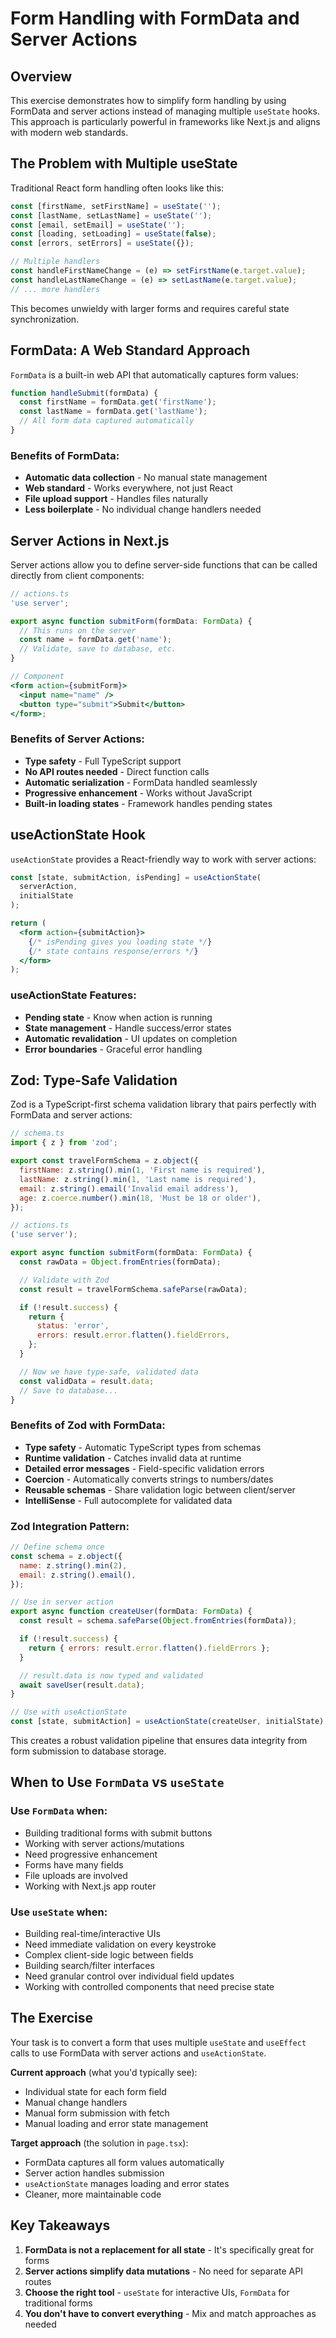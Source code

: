 # Form Handling with FormData and Server Actions

## Overview

This exercise demonstrates how to simplify form handling by using FormData and server actions instead of managing multiple `useState` hooks. This approach is particularly powerful in frameworks like Next.js and aligns with modern web standards.

## The Problem with Multiple useState

Traditional React form handling often looks like this:

```jsx
const [firstName, setFirstName] = useState('');
const [lastName, setLastName] = useState('');
const [email, setEmail] = useState('');
const [loading, setLoading] = useState(false);
const [errors, setErrors] = useState({});

// Multiple handlers
const handleFirstNameChange = (e) => setFirstName(e.target.value);
const handleLastNameChange = (e) => setLastName(e.target.value);
// ... more handlers
```

This becomes unwieldy with larger forms and requires careful state synchronization.

## FormData: A Web Standard Approach

`FormData` is a built-in web API that automatically captures form values:

```jsx
function handleSubmit(formData) {
  const firstName = formData.get('firstName');
  const lastName = formData.get('lastName');
  // All form data captured automatically
}
```

### Benefits of FormData:

- **Automatic data collection** - No manual state management
- **Web standard** - Works everywhere, not just React
- **File upload support** - Handles files naturally
- **Less boilerplate** - No individual change handlers needed

## Server Actions in Next.js

Server actions allow you to define server-side functions that can be called directly from client components:

```jsx
// actions.ts
'use server';

export async function submitForm(formData: FormData) {
  // This runs on the server
  const name = formData.get('name');
  // Validate, save to database, etc.
}

// Component
<form action={submitForm}>
  <input name="name" />
  <button type="submit">Submit</button>
</form>;
```

### Benefits of Server Actions:

- **Type safety** - Full TypeScript support
- **No API routes needed** - Direct function calls
- **Automatic serialization** - FormData handled seamlessly
- **Progressive enhancement** - Works without JavaScript
- **Built-in loading states** - Framework handles pending states

## useActionState Hook

`useActionState` provides a React-friendly way to work with server actions:

```jsx
const [state, submitAction, isPending] = useActionState(
  serverAction,
  initialState
);

return (
  <form action={submitAction}>
    {/* isPending gives you loading state */}
    {/* state contains response/errors */}
  </form>
);
```

### useActionState Features:

- **Pending state** - Know when action is running
- **State management** - Handle success/error states
- **Automatic revalidation** - UI updates on completion
- **Error boundaries** - Graceful error handling

## Zod: Type-Safe Validation

Zod is a TypeScript-first schema validation library that pairs perfectly with FormData and server actions:

```jsx
// schema.ts
import { z } from 'zod';

export const travelFormSchema = z.object({
  firstName: z.string().min(1, 'First name is required'),
  lastName: z.string().min(1, 'Last name is required'),
  email: z.string().email('Invalid email address'),
  age: z.coerce.number().min(18, 'Must be 18 or older'),
});

// actions.ts
('use server');

export async function submitForm(formData: FormData) {
  const rawData = Object.fromEntries(formData);

  // Validate with Zod
  const result = travelFormSchema.safeParse(rawData);

  if (!result.success) {
    return {
      status: 'error',
      errors: result.error.flatten().fieldErrors,
    };
  }

  // Now we have type-safe, validated data
  const validData = result.data;
  // Save to database...
}
```

### Benefits of Zod with FormData:

- **Type safety** - Automatic TypeScript types from schemas
- **Runtime validation** - Catches invalid data at runtime
- **Detailed error messages** - Field-specific validation errors
- **Coercion** - Automatically converts strings to numbers/dates
- **Reusable schemas** - Share validation logic between client/server
- **IntelliSense** - Full autocomplete for validated data

### Zod Integration Pattern:

```jsx
// Define schema once
const schema = z.object({
  name: z.string().min(2),
  email: z.string().email(),
});

// Use in server action
export async function createUser(formData: FormData) {
  const result = schema.safeParse(Object.fromEntries(formData));

  if (!result.success) {
    return { errors: result.error.flatten().fieldErrors };
  }

  // result.data is now typed and validated
  await saveUser(result.data);
}

// Use with useActionState
const [state, submitAction] = useActionState(createUser, initialState);
```

This creates a robust validation pipeline that ensures data integrity from form submission to database storage.

## When to Use `FormData` vs `useState`

### Use `FormData` when:

- Building traditional forms with submit buttons
- Working with server actions/mutations
- Need progressive enhancement
- Forms have many fields
- File uploads are involved
- Working with Next.js app router

### Use `useState` when:

- Building real-time/interactive UIs
- Need immediate validation on every keystroke
- Complex client-side logic between fields
- Building search/filter interfaces
- Need granular control over individual field updates
- Working with controlled components that need precise state

## The Exercise

Your task is to convert a form that uses multiple `useState` and `useEffect` calls to use FormData with server actions and `useActionState`.

**Current approach** (what you'd typically see):

- Individual state for each form field
- Manual change handlers
- Manual form submission with fetch
- Manual loading and error state management

**Target approach** (the solution in `page.tsx`):

- FormData captures all form values automatically
- Server action handles submission
- `useActionState` manages loading and error states
- Cleaner, more maintainable code

## Key Takeaways

1. **FormData is not a replacement for all state** - It's specifically great for forms
2. **Server actions simplify data mutations** - No need for separate API routes
3. **Choose the right tool** - `useState` for interactive UIs, `FormData` for traditional forms
4. **You don't have to convert everything** - Mix and match approaches as needed
